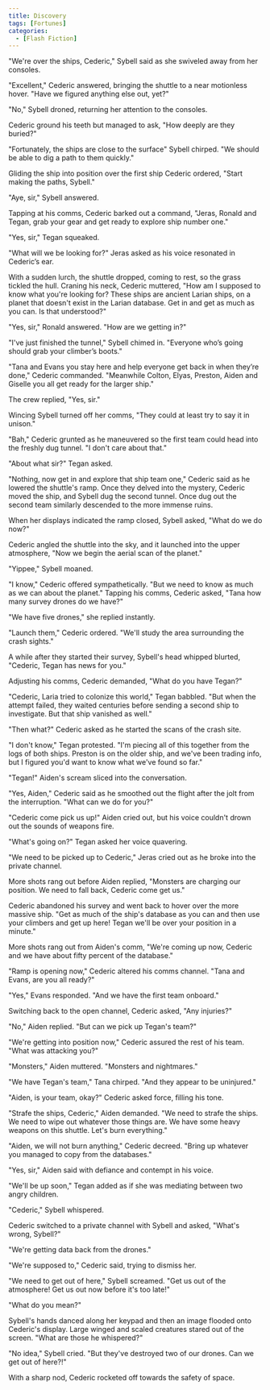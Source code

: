 ```yaml
---
title: Discovery
tags: [Fortunes]
categories:
  - [Flash Fiction]
---
```

"We're over the ships, Cederic," Sybell said as she swiveled away from her consoles. 

"Excellent," Cederic answered, bringing the shuttle to a near motionless hover. "Have we figured anything else out, yet?" 

"No," Sybell droned, returning her attention to the consoles. 

Cederic ground his teeth but managed to ask, "How deeply are they buried?"

"Fortunately, the ships are close to the surface" Sybell chirped. "We should be able to dig a path to them quickly.<!-- more -->" 

Gliding the ship into position over the first ship Cederic ordered, "Start making the paths, Sybell." 

"Aye, sir," Sybell answered. 

Tapping at his comms, Cederic barked out a command, "Jeras, Ronald and Tegan, grab your gear and get ready to explore ship number one." 

"Yes, sir," Tegan squeaked. 

"What will we be looking for?" Jeras asked as his voice resonated in Cederic’s ear. 

With a sudden lurch, the shuttle dropped, coming to rest, so the grass tickled the hull. Craning his neck, Cederic muttered, "How am I supposed to know what you're looking for? These ships are ancient Larian ships, on a planet that doesn't exist in the Larian database. Get in and get as much as you can. Is that understood?" 

"Yes, sir," Ronald answered. "How are we getting in?" 

"I've just finished the tunnel," Sybell chimed in. "Everyone who’s going should grab your climber’s boots." 

"Tana and Evans you stay here and help everyone get back in when they’re done," Cederic commanded. "Meanwhile Colton, Elyas, Preston, Aiden and Giselle you all get ready for the larger ship." 

The crew replied, "Yes, sir." 

Wincing Sybell turned off her comms, "They could at least try to say it in unison." 

"Bah," Cederic grunted as he maneuvered so the first team could head into the freshly dug tunnel. "I don't care about that." 

"About what sir?" Tegan asked. 

"Nothing, now get in and explore that ship team one," Cederic said as he lowered the shuttle's ramp. Once they delved into the mystery, Cederic moved the ship, and Sybell dug the second tunnel. Once dug out the second team similarly descended to the more immense ruins. 

When her displays indicated the ramp closed, Sybell asked, "What do we do now?" 

Cederic angled the shuttle into the sky, and it launched into the upper atmosphere, "Now we begin the aerial scan of the planet." 

"Yippee," Sybell moaned. 

"I know," Cederic offered sympathetically. "But we need to know as much as we can about the planet." Tapping his comms, Cederic asked, "Tana how many survey drones do we have?" 

"We have five drones," she replied instantly. 

"Launch them," Cederic ordered. "We'll study the area surrounding the crash sights." 

A while after they started their survey, Sybell's head whipped blurted, "Cederic, Tegan has news for you." 

Adjusting his comms, Cederic demanded, "What do you have Tegan?" 

"Cederic, Laria tried to colonize this world," Tegan babbled. "But when the attempt failed, they waited centuries before sending a second ship to investigate. But that ship vanished as well." 

"Then what?" Cederic asked as he started the scans of the crash site. 

"I don't know," Tegan protested. "I'm piecing all of this together from the logs of both ships. Preston is on the older ship, and we've been trading info, but I figured you'd want to know what we've found so far." 

"Tegan!" Aiden's scream sliced into the conversation. 

"Yes, Aiden," Cederic said as he smoothed out the flight after the jolt from the interruption. "What can we do for you?" 

"Cederic come pick us up!" Aiden cried out, but his voice couldn't drown out the sounds of weapons fire. 

"What's going on?" Tegan asked her voice quavering. 

"We need to be picked up to Cederic," Jeras cried out as he broke into the private channel. 

More shots rang out before Aiden replied, "Monsters are charging our position. We need to fall back, Cederic come get us." 

Cederic abandoned his survey and went back to hover over the more massive ship. "Get as much of the ship's database as you can and then use your climbers and get up here! Tegan we'll be over your position in a minute." 

More shots rang out from Aiden's comm, "We're coming up now, Cederic and we have about fifty percent of the database." 

"Ramp is opening now," Cederic altered his comms channel. "Tana and Evans, are you all ready?" 

"Yes," Evans responded. "And we have the first team onboard." 

Switching back to the open channel, Cederic asked, "Any injuries?" 

"No," Aiden replied. "But can we pick up Tegan's team?" 

"We're getting into position now," Cederic assured the rest of his team. "What was attacking you?" 

"Monsters," Aiden muttered. "Monsters and nightmares." 

"We have Tegan's team," Tana chirped. "And they appear to be uninjured." 

"Aiden, is your team, okay?" Cederic asked force, filling his tone. 

"Strafe the ships, Cederic," Aiden demanded. "We need to strafe the ships. We need to wipe out whatever those things are. We have some heavy weapons on this shuttle.  Let's burn everything." 

"Aiden, we will not burn anything," Cederic decreed. "Bring up whatever you managed to copy from the databases." 

"Yes, sir," Aiden said with defiance and contempt in his voice. 

"We'll be up soon," Tegan added as if she was mediating between two angry children. 

"Cederic," Sybell whispered. 

Cederic switched to a private channel with Sybell and asked, "What's wrong, Sybell?" 

"We're getting data back from the drones." 

"We're supposed to," Cederic said, trying to dismiss her. 

"We need to get out of here," Sybell screamed. "Get us out of the atmosphere! Get us out now before it's too late!" 

"What do you mean?" 

Sybell's hands danced along her keypad and then an image flooded onto Cederic's display. Large winged and scaled creatures stared out of the screen. "What are those he whispered?" 

"No idea," Sybell cried. "But they've destroyed two of our drones. Can we get out of here?!" 

With a sharp nod, Cederic rocketed off towards the safety of space.
